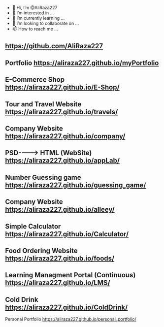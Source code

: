 - 👋 Hi, I’m @AliRaza227
- 👀 I’m interested in ...
- 🌱 I’m currently learning ...
- 💞️ I’m looking to collaborate on ...
- 📫 How to reach me ...

<!---
AliRaza227/AliRaza227 is a ✨ special ✨ repository because its `README.md` (this file) appears on your GitHub profile.
You can click the Preview link to take a look at your changes.
--->
https://github.com/AliRaza227
-----------------------------
Portfolio
https://aliraza227.github.io/myPortfolio
-----------------------------
E-Commerce Shop
https://aliraza227.github.io/E-Shop/
-----------------------------
Tour and Travel Website
https://aliraza227.github.io/travels/
-----------------------------
Company Website
https://aliraza227.github.io/company/
-----------------------------
PSD----> HTML (WebSite)
https://aliraza227.github.io/appLab/
-----------------------------
Number Guessing game
https://aliraza227.github.io/guessing_game/
-----------------------------
Company Website
https://aliraza227.github.io/alleey/
-----------------------------
Simple Calculator
https://aliraza227.github.io/Calculator/
-----------------------------
Food Ordering Website
https://aliraza227.github.io/foods/
-----------------------------
Learning Managment Portal (Continuous)
https://aliraza227.github.io/LMS/
-----------------------------
Cold Drink
https://aliraza227.github.io/ColdDrink/
-----------------------------
Personal Portfolio
https://aliraza227.github.io/personal_portfolio/
